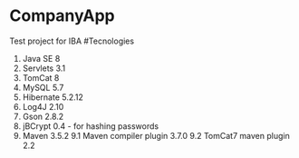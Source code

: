# CompanyApp
Test project for IBA
#Tecnologies
1. Java SE 8
2. Servlets 3.1
3. TomCat 8
4. MySQL 5.7
5. Hibernate 5.2.12
6. Log4J 2.10
7. Gson 2.8.2
8. jBCrypt 0.4 - for hashing passwords
9. Maven 3.5.2
9.1 Maven compiler plugin 3.7.0
9.2 TomCat7 maven plugin 2.2
